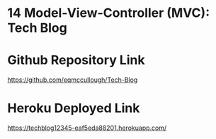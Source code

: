 # 14 Model-View-Controller (MVC): Tech Blog

# Github Repository Link

https://github.com/eqmccullough/Tech-Blog

# Heroku Deployed Link

https://techblog12345-eaf5eda88201.herokuapp.com/
